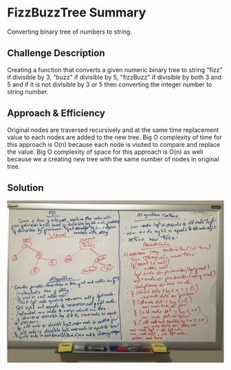 # FizzBuzzTree Summary
<!-- Short summary or background information -->
Converting binary tree of numbers to string.

## Challenge Description
<!-- Description of the challenge -->
Creating a function that converts a given numeric binary tree to string "fizz" if divisible by 3, "buzz" if divisible by 5,
"fizzBuzz" if divisible by both 3 and 5 and if it is not divisible by 3 or 5 then converting the integer number to string 
number.

## Approach & Efficiency
<!-- What approach did you take? Why? What is the Big O space/time for this approach? -->
Original nodes are traversed recursively and at the same time replacement value to each nodes are added to the new tree.
Big O complexity of time for this approach is O(n) because each node is visited to compare and replace the value. 
Big O complexity of space for this approach is O(n) as well because we a creating new tree with the same number of nodes
in original tree. 


## Solution
![FizzBuzz Whiteboard](../assets/fizzBuzzTree.jpg)
